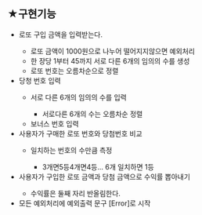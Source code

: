 ## ★구현기능

<ul>
<li>로또 구입 금액을 입력받는다.</li>
<ul>
<li>로또 금액이 1000원으로 나누어 떨어지지않으면 예외처리</li>
<li>한 장당 1부터 45까지 서로 다른 6개의 임의의 수를 생성</li>
<li>로또 번호는 오름차순으로 정렬</li>
</ul>
<li>당청 번호 입력</li>
<ul>
<li>서로 다른 6개의 임의의 수를 입력</li>
<ul><li>서로다른 6개의 수는 오름차순 정렬</li></ul>
<li>보너스 번호 입력</li>
</ul>
<li>사용자가 구매한 로또 번호와 당첨번호 비교</li>
<ul><li>일치하는 번호의 수만큼 측정</li>
<ul><li>3개면5등4개면4등... 6개 일치하면 1등</li></ul>
</ul>
<li>사용자가 구입한 로또 금액과 당첨 금액으로 수익률 뽑아내기</li>
<ul><li>수익률은 둘째 자리 반올림한다.</li></ul>
<li>모든 예외처리에 예외출력 문구 [Error]로 시작</li>
</ul>